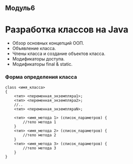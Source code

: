 ## Модуль6 
# Разработка классов на Java
- Обзор основных концепций ООП.
- Объявление класса.
- Члены класса и создание объектов класса.
- Модификаторы доступа.
- Модификаторы final & static.

### Форма определения класса
````
class <имя_класса>
{
    <тип> <переменная_экземпляра1>;
    <тип> <переменная_экземпляра2>;
    //..
    <тип> <переменная_экземпляраN>;

    <тип> <имя_метода 1> (список_параметров) {
        //тело метода 1
    }
    <тип> <имя_метода 2> (список_параметров) {
        //тело метода 2
    }
    <тип> <имя_метода 3> (список_параметров) {
        //тело метода 3
    }
}
````